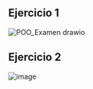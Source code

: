 ## Ejercicio 1
![POO_Examen drawio](https://github.com/user-attachments/assets/8a700c83-7288-4095-bc6a-2b9e647b1264)
## Ejercicio 2
![image](https://github.com/user-attachments/assets/ed0fc65d-0e9b-4330-ae93-770e049d7feb)
